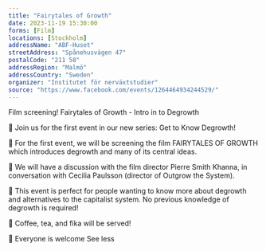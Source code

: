 ```yaml
---
title: "Fairytales of Growth"
date: 2023-11-19 15:30:00
forms: [Film]
locations: [Stockholm]
addressName: "ABF-Huset"
streetAddress: "Spånehusvägen 47"
postalCode: "211 58"
addressRegion: "Malmö"
addressCountry: "Sweden"
organizer: "Institutet för nerväxtstudier"
source: "https://www.facebook.com/events/1264464934244529/"
---
```

Film screening! Fairytales of Growth - Intro in to Degrowth

🐌 Join us for the first event in our new series: Get to Know Degrowth!

🎥 For the first event, we will be screening the film FAIRYTALES OF GROWTH which introduces degrowth and many of its central ideas.

🎤 We will have a discussion with the film director Pierre Smith Khanna, in conversation with Cecilia Paulsson (director of Outgrow the System).

🍄 This event is perfect for people wanting to know more about degrowth and alternatives to the capitalist system. No previous knowledge of degrowth is required!

🧁 Coffee, tea, and fika will be served!

🌼 Everyone is welcome See less